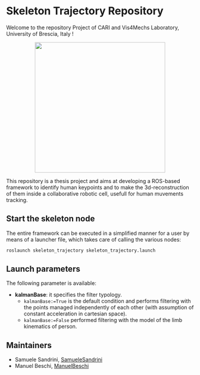 # Skeleton Trajectory Repository
Welcome to the repository Project of CARI and Vis4Mechs Laboratory, University of Brescia, Italy !<br>

<p align="center">
  <img height="350" src="http://schoolcommunity.altervista.org/uni/immagini/logo.PNG">
</p>

This repository is a thesis project and aims at developing a ROS-based framework to identify human keypoints and to make the 3d-reconstruction of them inside a collaborative robotic cell, usefull for human muvements tracking.

## Start the skeleton node
The entire framework can be executed in a simplified manner for a user by means of a launcher file, which takes care of calling the various nodes:

```bash
roslaunch skeleton_trajectory skeleton_trajectory.launch
```
## Launch parameters
The following parameter is available:
- **kalmanBase**: it specifies the filter typology. 
  * <code>kalmanBase:=True</code> is the default condition and performs filtering with the points managed independently of each other (with assumption of constant acceleration in cartesian space). 
  * <code>kalmanBase:=False</code> performed filtering with the model of the limb kinematics of person.

## Maintainers
- Samuele Sandrini, [SamueleSandrini](https://github.com/SamueleSandrini)
- Manuel Beschi, [ManuelBeschi](https://github.com/ManuelBeschi)
